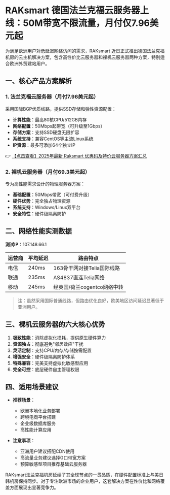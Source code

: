 # RAKsmart 德国法兰克福云服务器上线：50M带宽不限流量，月付仅7.96美元起

为满足欧洲用户对低延迟网络访问的需求，RAKsmart 近日正式推出德国法兰克福机房的云主机解决方案，包含高性价比云服务器和裸机云服务器两种方案，特别适合欧洲外贸建站用户。

## 一、核心产品方案解析

### 1. 法兰克福云服务器（月付7.96美元起）
采用国际BGP优质线路，提供SSD存储和弹性资源配置：
- **计算性能**：最高80核CPU/512GB内存
- **网络配置**：50Mbps起带宽（可升级至1Gbps）
- **存储方案**：支持SSD硬盘无限扩容
- **系统支持**：兼容CentOS等主流Linux系统
- **IP资源**：最多可添加64个独立IP

👉 [【点击查看】2025年最新 Raksmart 优惠码及特价云服务器方案汇总](https://bit.ly/raksmart)

### 2. 裸机云服务器（月付69.3美元起）
专为高性能需求设计的物理服务器方案：
- **基础配置**：50Mbps带宽（可付费升级）
- **硬件优势**：完全独占物理资源
- **系统支持**：Windows/Linux双平台
- **安全特性**：硬件级隔离防护

## 二、网络性能实测数据

**测试IP**：107.148.66.1

| 运营商  | 平均延迟 | 路由特点                     |
|---------|----------|------------------------------|
| 电信    | 240ms    | 163骨干网对接Telia国际线路   |
| 联通    | 235ms    | AS4837直连Telia网络          |
| 移动    | 245ms    | 经英国/荷兰cogentco网络中转  |

> 注：虽然采用国际普通线路，但路由优化良好，欧美地区访问延迟显著低于亚洲用户。

## 三、裸机云服务器的六大核心优势

1. **极致性能**：消除虚拟化损耗，提供原生硬件算力
2. **资源独占**：彻底避免"邻居效应"干扰
3. **灵活定制**：支持CPU/内存/存储按需配置
4. **增强安全**：硬件级隔离防护体系
5. **特殊兼容**：完美支持虚拟化敏感型应用
6. **完全可控**：底层硬件自主管理权限

## 四、适用场景建议

- **推荐场景**：
  - 欧洲本地化业务部署
  - 跨境电商平台搭建
  - 企业级数据库服务
  - 高性能计算应用

- **注意事项**：
  - 亚洲用户建议搭配CDN使用
  - 高流量业务建议选择G口带宽方案
  - 预算敏感型项目推荐基础云服务器

RAKsmart法兰克福机房延续了其全球节点的一贯品质，在硬件配置标准上与美日韩机房保持同步。对于专注欧洲市场的企业用户，这套解决方案在性价比和网络覆盖方面展现出显著竞争力。